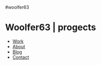 #woolfer63
<html>
<body>
<h1>Woolfer63 | progects </h1>
  <ul class="menu-main">
  <li><a href="" class="current">Work</a></li>
  <li><a href="">About</a></li>
  <li><a href="">Blog</a></li>
  <li><a href="">Contact</a></li>
</ul>
</body>
</html>
